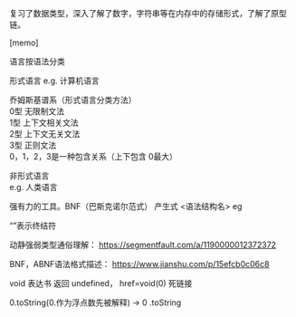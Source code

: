 复习了数据类型，深入了解了数字，字符串等在内存中的存储形式，了解了原型链。

[memo]

语言按语法分类

形式语言
e.g. 计算机语言

乔姆斯基谱系（形式语言分类方法）  
0型 无限制文法  
1型 上下文相关文法  
2型 上下文无关文法  
3型 正则文法  
0，1，2，3是一种包含关系（上下包含 0最大）  

非形式语言  
e.g.
人类语言


强有力的工具。BNF（巴斯克诺尔范式） 产生式
<语法结构名> eg<if>

“”表示终结符

动静强弱类型通俗理解：
https://segmentfault.com/a/1190000012372372

BNF，ABNF语法格式描述：
https://www.jianshu.com/p/15efcb0c06c8

void 表达书 返回 undefined， href=void(0) 死链接

0.toString(0.作为浮点数先被解释) →  0 .toString
